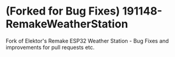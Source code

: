 # (Forked for Bug Fixes) 191148-RemakeWeatherStation

Fork of Elektor's Remake ESP32 Weather Station - Bug Fixes and improvements for pull requests etc.
